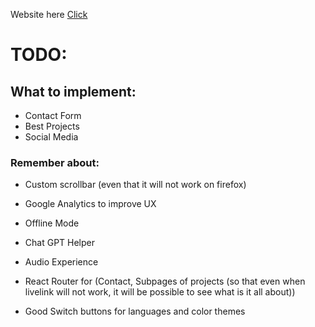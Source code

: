 Website here [Click](https://kentodecem.github.io/muslewski/)

# TODO:

## What to implement:

- Contact Form
- Best Projects
- Social Media

### Remember about:

- Custom scrollbar (even that it will not work on firefox)
- Google Analytics to improve UX
- Offline Mode
- Chat GPT Helper
- Audio Experience

- React Router for (Contact, Subpages of projects (so that even when livelink will not work, it will be possible to see what is it all about))
- Good Switch buttons for languages and color themes
